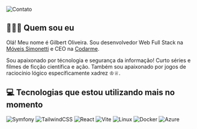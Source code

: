 ![Contato](https://user-images.githubusercontent.com/64768845/194708147-49068ddc-4880-4631-98e9-62bce7eb31df.png)

## 🧑🏻‍💻 Quem sou eu
Olá! Meu nome é Gilbert Oliveira. Sou desenvolvedor Web Full Stack na [Móveis Simonetti](https://simonetti.com.br/) e CEO na [Codarme](https://github.com/codarmedev/).

Sou apaixonado por técnologia e segurança da informação! Curto séries e filmes de ficção científica e ação. Também sou apaixonado por jogos de raciocínio lógico específicamente xadrez ♔♕.


## 💻 Tecnologias que estou utilizando mais no momento
<!-- ![HTML5](https://img.shields.io/badge/HTML5-E34F26?style=for-the-badge&logo=html5&logoColor=white) -->
<!-- ![CSS3](https://img.shields.io/badge/CSS3-1572B6?style=for-the-badge&logo=css3&logoColor=white) -->
<!-- ![Javascript](https://img.shields.io/badge/JavaScript-323330?style=for-the-badge&logo=javascript&logoColor=F7DF1E) -->
<!-- ![MySQL](https://img.shields.io/badge/MySQL-FFC500?style=for-the-badge&logo=mysql&logoColor=black) -->
<!-- ![PHP](https://img.shields.io/badge/PHP-777BB4?style=for-the-badge&logo=php&logoColor=white) -->
<!-- ![Markdown](https://img.shields.io/badge/Markdown-000000?style=for-the-badge&logo=markdown&logoColor=white) -->
<!-- ![Git](https://img.shields.io/badge/GIT-E44C30?style=for-the-badge&logo=git&logoColor=white) -->
<!-- ![Laravel](https://img.shields.io/badge/laravel-%23FF2D20.svg?style=for-the-badge&logo=laravel&logoColor=white) -->
![Symfony](https://img.shields.io/badge/symfony-%23000000.svg?style=for-the-badge&logo=symfony&logoColor=white)
![TailwindCSS](https://img.shields.io/badge/Tailwind_CSS-38B2AC?style=for-the-badge&logo=tailwind-css&logoColor=white)
![React](https://img.shields.io/badge/React-%230072C6.svg?style=for-the-badge&logo=react&logoColor=white)
![Vite](https://img.shields.io/badge/vite-%23646CFF.svg?style=for-the-badge&logo=vite&logoColor=white)
![Linux](https://img.shields.io/badge/Linux-FCC644?style=for-the-badge&logo=linux&logoColor=black)
![Docker](https://img.shields.io/badge/docker-%230db7ed.svg?style=for-the-badge&logo=docker&logoColor=white)
![Azure](https://img.shields.io/badge/azure-%230072C6.svg?style=for-the-badge&logo=microsoftazure&logoColor=white)
